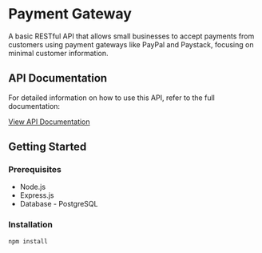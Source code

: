 # Payment Gateway

A basic RESTful API that allows small businesses to accept payments from customers using payment gateways like PayPal and Paystack, focusing on minimal customer information.

## API Documentation

For detailed information on how to use this API, refer to the full documentation:

[View API Documentation](https://documenter.getpostman.com/view/12384273/2sAYkKGGso)

## Getting Started

### Prerequisites

- Node.js
- Express.js
- Database - PostgreSQL

### Installation

```sh
npm install